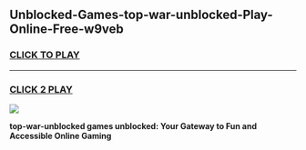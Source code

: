 
## Unblocked-Games-top-war-unblocked-Play-Online-Free-w9veb
<h3>
<a href="https://premium76.site?title=top-war-unblocked&ref=26A">CLICK TO PLAY</a></h3>
<hr>

<h3>
<a href="https://premium76.site?title=top-war-unblocked&ref=26A">CLICK 2 PLAY</a>
  
</h3>

<a href="https://premium76.site?title=top-war-unblocked&ref=26A"><img src="https://clearcache.store/games.png"></a>


**top-war-unblocked games unblocked: Your Gateway to Fun and Accessible Online Gaming**
